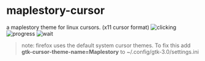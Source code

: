 # maplestory-cursor
a maplestory theme for linux cursors. (x11 cursor format)
![clicking](https://user-images.githubusercontent.com/9396028/200469153-c92b3ffb-137b-4fe6-bc61-dfeb4ccb81b2.gif)
![progress](https://user-images.githubusercontent.com/9396028/200469155-08d04367-d4b3-4c73-b8be-0e5d8972b10a.gif)
![wait](https://user-images.githubusercontent.com/9396028/200469158-be1ad033-4a7c-4a96-9484-43a4e3702a54.gif)

> note: firefox uses the default system cursor themes. To fix this add **gtk-cursor-theme-name=Maplestory** to ~/.config/gtk-3.0/settings.ini 
